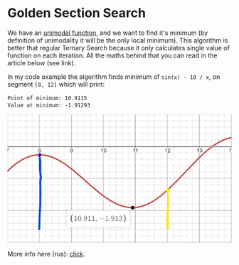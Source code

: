 # Golden Section Search

We have an [unimodal function](https://en.wikipedia.org/wiki/Unimodality), and we want to find it's minimum (by definition of unimodality it will be the only local minimum).
This algorithm is better that regular Ternary Search because it only calculates single value of function on each iteration. All the maths behind that you can read in the article below (see link).

In my code example the algorithm finds minimum of `sin(x) - 10 / x`, on segment `[8, 12]` which will print:

```
Point of minimum: 10.9115
Value at minimum: -1.91293
```

<p align="center">
  <img alt="Function graphic build with Desmos" src="https://github.com/dmitrii-artuhov/optimization-algorithms/blob/master/2-golden-section-search/assets/golden-section-search-1.jpg" />
</p>

More info here (rus): [click](http://www.machinelearning.ru/wiki/index.php?title=%D0%9C%D0%B5%D1%82%D0%BE%D0%B4_%D0%B7%D0%BE%D0%BB%D0%BE%D1%82%D0%BE%D0%B3%D0%BE_%D1%81%D0%B5%D1%87%D0%B5%D0%BD%D0%B8%D1%8F._%D0%A1%D0%B8%D0%BC%D0%BC%D0%B5%D1%82%D1%80%D0%B8%D1%87%D0%BD%D1%8B%D0%B5_%D0%BC%D0%B5%D1%82%D0%BE%D0%B4%D1%8B).